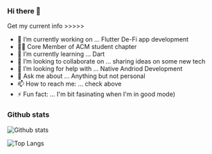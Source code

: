 ### Hi there 👋

Get my current info >>>>>
- 🔭 I’m currently working on ... Flutter De-Fi app development 
- ✍🏻 Core Member of ACM student chapter
- 🌱 I’m currently learning ... Dart 
- 👯 I’m looking to collaborate on ... sharing ideas on some new tech
- 🤔 I’m looking for help with ... Native Andriod Development
- 💬 Ask me about ... Anything but not personal
- 📫 How to reach me: ... check above
- ⚡ Fun fact: ... I'm bit fasinating when I'm in good mode)

### Github stats
![Github stats](https://github-readme-stats.vercel.app/api?username=Beast-Sanjay&count_private=true&show_icons=true&theme=radical&&include_all_commits=true)


![Top Langs](https://github-readme-stats.vercel.app/api/top-langs/?username=Beast-Sanjay&langs_count=7)


